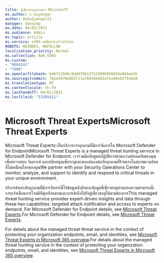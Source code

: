 ```yaml
---
title: ผู้เชี่ยวชาญเธรดของ Microsoft
ms.author: v-aiyengar
author: AshaIyengar21
manager: dansimp
ms.date: 04/03/2021
ms.audience: Admin
ms.topic: article
ms.service: o365-administration
ROBOTS: NOINDEX, NOFOLLOW
localization_priority: Normal
ms.collection: Adm_O365
ms.custom:
- "9004241"
- "7600"
ms.openlocfilehash: b467320d6c9dd0f9613752560b056028e864ee5b
ms.sourcegitcommit: 7b2e5078dd65f11af6650e692a7ea48e91f544e0
ms.translationtype: MT
ms.contentlocale: th-TH
ms.lasthandoff: 04/02/2021
ms.locfileid: "51505411"
---
```

# <a name="microsoft-threat-experts"></a><span data-ttu-id="6c26d-102">Microsoft Threat Experts</span><span class="sxs-lookup"><span data-stu-id="6c26d-102">Microsoft Threat Experts</span></span>

<span data-ttu-id="6c26d-103">Microsoft Threat Experts เป็นบริการการคุกคามที่มีการจัดการใน Microsoft Defender for Endpoint</span><span class="sxs-lookup"><span data-stu-id="6c26d-103">Microsoft Threat Experts is a managed threat hunting service in Microsoft Defender for Endpoint.</span></span>  <span data-ttu-id="6c26d-104">เราร่วมมือกับศูนย์ปฏิบัติการด้านความปลอดภัยของคุณเพื่อตรวจสอบ วิเคราะห์ และสนับสนุนเพื่อระบุและตอบสนองต่อภัยคุกคามที่ร้ายแรงในสภาพแวดล้อมที่ไม่เหมือนใครของคุณ</span><span class="sxs-lookup"><span data-stu-id="6c26d-104">We partner with your Security Operations Center to monitor, analyze, and support to identify and respond to critical threats in your unique environment.</span></span>

<span data-ttu-id="6c26d-105">บริการค้นหาภัยคุกคามที่มีการจัดการนี้ให้ข้อมูลเชิงลึกและข้อมูลที่เชี่ยวชาญผ่านสองความสามารถนี้: การแจ้งเตือนการโจมตีที่มุ่งเป้าหมายและการเข้าถึงไปยังผู้เชี่ยวชาญได้ตามต้องการ</span><span class="sxs-lookup"><span data-stu-id="6c26d-105">This managed threat hunting service provides expert-driven insights and data through these two capabilities: targeted attack notification and access to experts on demand.</span></span> <span data-ttu-id="6c26d-106">For Microsoft Defender for Endpoint details, see [Microsoft Threat Experts]( https://docs.microsoft.com/microsoft-365/security/defender-endpoint/microsoft-threat-experts).</span><span class="sxs-lookup"><span data-stu-id="6c26d-106">For Microsoft Defender for Endpoint details, see [Microsoft Threat Experts]( https://docs.microsoft.com/microsoft-365/security/defender-endpoint/microsoft-threat-experts).</span></span>

<span data-ttu-id="6c26d-107">For details about the managed threat threat service in the context of protecting your organization endpoints, email, and identities, see [Microsoft Threat Experts in Microsoft 365 overview](https://docs.microsoft.com/microsoft-365/security/mtp/microsoft-threat-experts?view=o365-worldwide).</span><span class="sxs-lookup"><span data-stu-id="6c26d-107">For details about the managed threat hunting service in the context of protecting your organization endpoints, email, and identities, see [Microsoft Threat Experts in Microsoft 365 overview](https://docs.microsoft.com/microsoft-365/security/mtp/microsoft-threat-experts?view=o365-worldwide).</span></span>